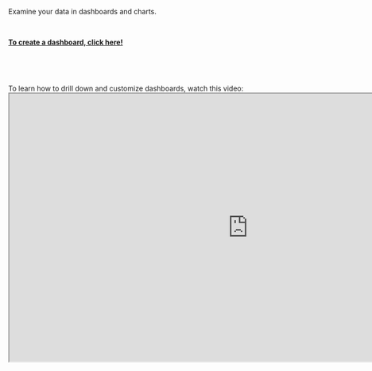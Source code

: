 <div class="container-fluid">
<div class="col-sm-12 col-md-6">

<p>Examine your data in dashboards and charts.</p>
<p>&nbsp;</p>
<a href="../dashboards/untitled-dashboard/create"><strong>To create a dashboard, click here!</strong> </a>
<p>&nbsp;</p>
<p>&nbsp;</p>
<p>To learn how to drill down and customize dashboards, watch this video:
<iframe src="https://players.brightcove.net/1971571333001/default_default/index.html?videoId=6154498320001" width="960" height="540" allowfullscreen="" webkitallowfullscreen="" mozallowfullscreen=""></iframe>
&nbsp;
</div>
</div>

